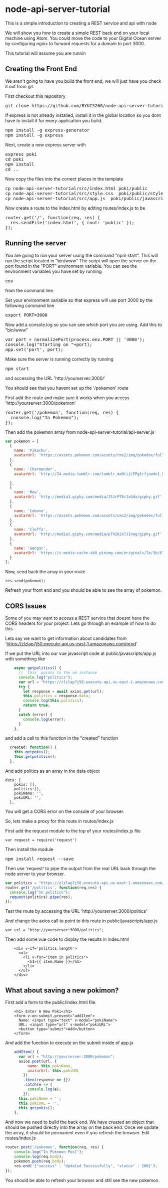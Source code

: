# node-api-server-tutorial
This is a simple introduction to creating a REST service and api with node

We will show you how to create a simple REST back end on your local machine using Atom.  You could move the code to your Digital Ocean server by configuring nginx to forward requests for a domain to port 3000.

This tutorial will assume you are runnin
## Creating the Front End
We aren't going to have you build the front end, we will just have you check it out from git.

First checkout this repository
<pre>
git clone https://github.com/BYUCS260/node-api-server-tutorial.git
</pre>

If express is not already installed, install it in the global location so you dont have to install it for every application you build.
<pre>
npm install -g express-generator 
npm install -g express
</pre>
Next, create a new express server with
<pre>
express poki
cd poki
npm install
cd ..
</pre>

Now copy the files into the correct places in the template
<pre>
cp node-api-server-tutorial/src/index.html poki/public
cp node-api-server-tutorial/src/style.css  poki/public/stylesheets/
cp node-api-server-tutorial/src/app.js  poki/public/javascripts/
</pre>

Now create a route to the index.html by editing routes/index.js to be
<pre>
router.get('/', function(req, res) {
  res.sendFile('index.html', { root: 'public' });
});
</pre>

## Running the server
You are going to run your server using the command "npm start".  This will run the script located in "bin/www"  The script will open the server on the port found in the "PORT" environment variable.  You can see the environment variables you have set by running
<pre>
env
</pre>
from the command line.

Set your environment variable so that express will use port 3000 by the following command line 
<pre>
export PORT=3000
</pre>

Now add a console.log so you can see which port you are using. Add this to "bin/www"
<pre>
var port = normalizePort(process.env.PORT || '3000');
console.log("Starting on "+port);
app.set('port', port);
</pre>
Make sure the server is running correctly by running 
<pre>
npm start
</pre>
and accessing the URL 'http://yourserver:3000/'

You should see that you havent set up the '/pokemon' route

First add the route and make sure it works when you access 'http://yourserver:3000/pokemon'
<pre>
router.get('/pokemon', function(req, res) {
  console.log("In Pokemon");
});
</pre>

Then add the pokemon array from node-api-server-tutorial/api-server.js
```javascript
var pokemon = [
  {
    name: 'Pikachu',
    avatarUrl: 'https://assets.pokemon.com/assets/cms2/img/pokedex/full/025.png'
  },
  {
    name: 'Charmander',
    avatarUrl: 'http://24.media.tumblr.com/tumblr_ma0tijLFPg1rfjowdo1_500.gif'

  },
  {
    name: 'Mew',
    avatarUrl: 'http://media3.giphy.com/media/J5JrPT8r1xGda/giphy.gif'
  },
  {
    name: 'Cubone',
    avatarUrl: 'https://assets.pokemon.com/assets/cms2/img/pokedex/full/104.png'
  },
  {
    name: 'Cleffa',
    avatarUrl: 'http://media1.giphy.com/media/pTh2K2xTJ1nag/giphy.gif'
  },
  {
    name: 'Gengar',
    avatarUrl: 'https://s-media-cache-ak0.pinimg.com/originals/7e/3b/67/7e3b67c53469cc4302035be70a7f2d60.gif'
  }
];
```

Now, send back the array in your route
```
res.send(pokemon);
```
Refresh your front end and you should be able to see the array of pokemon.

## CORS Issues

Some of you may want to access a REST service that doesnt have the CORS headers for your project.  Lets go through an example of how to do this

Lets say we want to get information about candidates from 'https://zlzlap7j50.execute-api.us-east-1.amazonaws.com/prod'

If we put the URL into our vue javascript code  at public/javascripts/app.js with something like
```javascript
    async getpolitics() {
      // `this` points to the vm instance
      console.log("politics");
      var url = "https://zlzlap7j50.execute-api.us-east-1.amazonaws.com/prod"
      try {
        let response = await axios.get(url);
        this.politics = response.data;
        console.log(this.politics);
        return true;
      }
      catch (error) {
        console.log(error);
      }
    },
```
and add a call to this function in the "created" function
```javascript
  created: function() {
    this.getpokis();
    this.getpolitics();
  },
```
And add politics as an array in the data object
```
data: {
    pokis: [],
    politics:[],
    pokiName: '',
    pokiURL: '',
  },
```
You will get a CORS error on the console of your browser.

So, lets make a proxy for this route in routes/index.js

First add the request module to the top of your routes/index.js file
```
var request = require('request')
```
Then install the module
<pre>
npm install request --save
</pre>

Then use 'request' to pipe the output from the real URL back through the node server to your browser.
```javascript
var politics = "https://zlzlap7j50.execute-api.us-east-1.amazonaws.com/prod";
router.get('/politics', function(req,res) {
  console.log("In politics");
  request(politics).pipe(res);
});
```

Test the route by accessing the URL 'http://yourserver:3000/politics'

And change the axios call to point to this route in public/javascripts/app.js
```
var url = "http://yourserver:3000/politics";
```

Then add some vue code to display the results in index.html
```
    <div v-if='politics.length'>
      <ul>
        <li v-for="item in politics">
          <h1>{{ item.Name }}</h1>
        </li>
      </ul>
    </div>
```
## What about saving a new pokimon?

First add a form to the public/index.html file.
```
    <h1> Enter A New Poki</h1>
    <form v-on:submit.prevent="addItem">
      Name: <input type="text" v-model="pokiName">
      URL: <input type="url" v-model="pokiURL">
      <button type="submit">Add</button>
    </form>
```

And add the function to execute on the submit inside of app.js
```javascript
    addItem() {
      var url = "http://yourserver:3000/pokemon";
      axios.post(url, {
          name: this.pokiName,
          avatarUrl: this.pokiURL
        })
        .then(response => {})
        .catch(e => {
          console.log(e);
        });
      this.pokiName = '';
      this.pokiURL = '';
      this.getpokis();
    },
```
And now we need to build the back end.  We have created an object that should be pushed directly into the array on the back end.  Once we update the array, it should be permanent even if you refresh the browser.  Edit routes/index.js
```javascript
router.post('/pokemon', function(req, res) {
    console.log("In Pokemon Post");
    console.log(req.body);
    pokemon.push(req.body);
    res.end('{"success" : "Updated Successfully", "status" : 200}');
}); 
```
You should be able to refresh your browser and still see the new pokemon.

